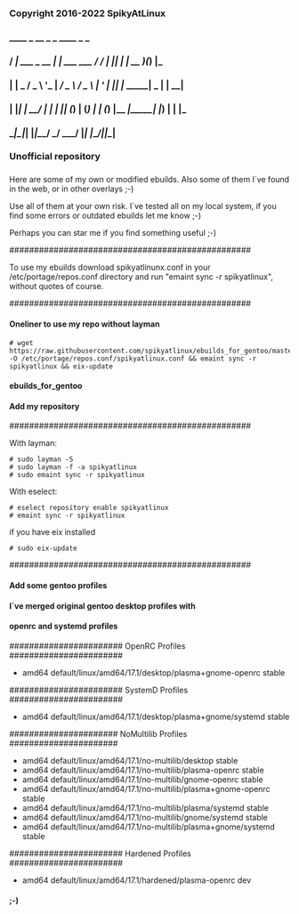 ###
### Copyright 2016-2022 SpikyAtLinux
###   ____            _                 __   _  _         ____  _ _
###  / ___| ___ _ __ | |_ ___   ___    / /_ | || |       | __ )(_) |_
### | |  _ / _ \ '_ \| __/ _ \ / _ \  | '_ \| || |_ _____|  _ \| | __|
### | |_| |  __/ | | | || (_) | (_) | | (_) |__   _|_____| |_) | | |_
###  \____|\___|_| |_|\__\___/ \___/   \___/   |_|       |____/|_|\__|
###
### Unofficial repository
###

Here are some of my own or modified ebuilds.
Also some of them I´ve found in the web, or
in other overlays ;-)

Use all of them at your own risk. I´ve tested all
on my local system, if you find some errors or
outdated ebuilds let me know ;-)

Perhaps you can star me if you find something
useful ;-)

#################################################

To use my ebuilds download spikyatlinunx.conf
in your /etc/portage/repos.conf directory
and run "emaint sync -r spikyatlinux",
without quotes of course.

#################################################

#### Oneliner to use my repo without layman

	# wget https://raw.githubusercontent.com/spikyatlinux/ebuilds_for_gentoo/master/spikyatlinux.conf -O /etc/portage/repos.conf/spikyatlinux.conf && emaint sync -r spikyatlinux && eix-update

#### ebuilds_for_gentoo


#### Add my repository
#################################################

With layman:

	# sudo layman -S
	# sudo layman -f -a spikyatlinux
    # sudo emaint sync -r spikyatlinux

With eselect:

	# eselect repository enable spikyatlinux
	# emaint sync -r spikyatlinux

if you have eix installed

    # sudo eix-update

#################################################

#### Add some gentoo profiles
#### I´ve merged original gentoo desktop profiles with
#### openrc and systemd profiles

####################### OpenRC Profiles #######################
- amd64 default/linux/amd64/17.1/desktop/plasma+gnome-openrc stable

####################### SystemD Profiles #######################
- amd64 default/linux/amd64/17.1/desktop/plasma+gnome/systemd stable

###################### NoMultilib Profiles ######################
- amd64 default/linux/amd64/17.1/no-multilib/desktop stable
- amd64 default/linux/amd64/17.1/no-multilib/plasma-openrc stable
- amd64 default/linux/amd64/17.1/no-multilib/gnome-openrc stable
- amd64 default/linux/amd64/17.1/no-multilib/plasma+gnome-openrc stable
- amd64 default/linux/amd64/17.1/no-multilib/plasma/systemd stable
- amd64 default/linux/amd64/17.1/no-multilib/gnome/systemd stable
- amd64 default/linux/amd64/17.1/no-multilib/plasma+gnome/systemd stable

####################### Hardened Profiles #######################
- amd64 default/linux/amd64/17.1/hardened/plasma-openrc dev

#### ;-)

